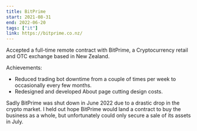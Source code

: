 ```yaml
---
title: BitPrime
start: 2021-08-31
end: 2022-06-20
tags: ["it"]
link: https://bitprime.co.nz/
---
```

Accepted a full-time remote contract with BitPrime, a Cryptocurrency retail and OTC exchange based in New Zealand.

Achievements:
 - Reduced trading bot downtime from a couple of times per week to occasionally every few months.
 - Redesigned and developed About page cutting design costs.

Sadly BitPrime was shut down in June 2022 due to a drastic drop in the crypto market. I held out hope BitPrime would land a contract to buy the business as a whole, but unfortunately could only secure a sale of its assets in July.
